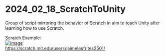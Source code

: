 # 2024_02_18_ScratchToUnity
Group of script mirroring the behavior of Scratch in aim to teach Unity after learning how to use Scratch.

Scratch Example:  
[![image](https://github.com/EloiStree/2024_02_18_ScratchToUnity/assets/20149493/0a2f36a2-3189-48d2-8204-01393f762fe1)
](https://scratch.mit.edu/users/jaimelesfrites2501/)  
https://scratch.mit.edu/users/jaimelesfrites2501/    

